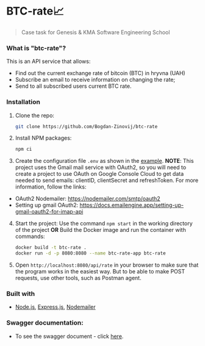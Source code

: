 # BTC-rate📈

> Case task for Genesis & KMA Software Engineering School

### What is "btc-rate"?
This is an API service that allows:
- Find out the current exchange rate of bitcoin (BTC) in hryvna (UAH)
- Subscribe an email to receive information on changing the rate;
- Send to all subscribed users current BTC rate.

### Installation

1. Clone the repo:
    ```sh
    git clone https://github.com/Bogdan-Zinovij/btc-rate
    ```
2. Install NPM packages:
    ```sh
    npm ci
    ```
3. Create the configuration file `.env` as shown in the [example](https://github.com/Bogdan-Zinovij/btc-rate/blob/main/.env.example).
   **NOTE**: This project uses the Gmail mail service with OAuth2, so you will need to create a project to use OAuth on Google Console Cloud to get data needed to send emails: clientID, clientSecret and refreshToken.
   For more information, follow the links:
- OAuth2 Nodemailer: 
https://nodemailer.com/smtp/oauth2
- Setting up gmail OAuth2: 
https://docs.emailengine.app/setting-up-gmail-oauth2-for-imap-api

4. Start the project:
    Use the command `npm start` in the working directory of the project
    **OR**
    Build the Docker image and run the container with commands:
    ```sh
    docker build -t btc-rate .
    docker run -d -p 8080:8080 --name btc-rate-app btc-rate
    ```
5. Open `http://localhost:8080/api/rate` in your browser to make sure that the program works in the easiest way.
But to be able to make POST requests, use other tools, such as Postman agent.

### Built with
- [Node.js](https://nodejs.org/), [Express.js](https://expressjs.com/), [Nodemailer](https://nodemailer.com/about/)

### Swagger documentation:
- To see the swagger document - click [here](https://github.com/AndriiPopovych/gses/blob/main/gses2swagger.yaml).
